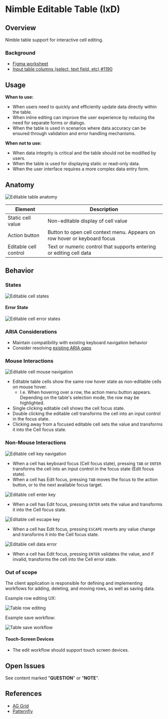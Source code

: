 # Nimble Editable Table (IxD)

## Overview

Nimble table support for interactive cell editing.

### Background

-   [Figma worksheet](https://www.figma.com/design/r2yGNQNVFdE7cBO9CyHmQx/Nimble---IxD?node-id=1221-36463)
-   [Input table columns (select, text field, etc) #1190](https://github.com/ni/nimble/issues/1190)

## Usage

**When to use:**

-   When users need to quickly and efficiently update data directly within the table.
-   When inline editing can improve the user experience by reducing the need for separate forms or dialogs.
-   When the table is used in scenarios where data accuracy can be ensured through validation and error handling mechanisms.

**When not to use:**

-   When data integrity is critical and the table should not be modified by users.
-   When the table is used for displaying static or read-only data.
-   When the user interface requires a more complex data entry form.

## Anatomy

![Editable table anatomy](./spec-images/editable-cell-anatomy.png)

| Element               | Description                                                              |
| --------------------- | ------------------------------------------------------------------------ |
| Static cell value     | Non-editable display of cell value                                       |
| Action button         | Button to open cell context menu. Appears on row hover or keyboard focus |
| Editable cell control | Text or numeric control that supports entering or editing cell data      |

## Behavior

### States

![Editable cell states](./spec-images/editable-cell-states.png)

#### Error State

![Editable cell error states](./spec-images/editable-cell-error-data.png)

### ARIA Considerations

-   Maintain compatibility with existing keyboard navigation behavior
-   Consider resolving [existing ARIA gaps](https://github.com/ni/nimble/issues/2285)

### Mouse Interactions

![Editable cell mouse navigation](./spec-images/editable-cell-mouse-navigation.png)

-   Editable table cells show the same row hover state as non-editable cells on mouse hover.
    -   I.e. When hovering over a row, the action menu button appears. Depending on the table's selection mode, the row may be highlighted.
-   Single clicking editable cell shows the cell focus state.
-   Double clicking the editable cell transforms the cell into an input control in the focus state.
-   Clicking away from a focused editable cell sets the value and transforms it into the Cell focus state.

### Non-Mouse Interactions

![Editable cell key navigation](./spec-images/editable-cell-key-navigation.png)

-   When a cell has keyboard focus (Cell focus state), pressing `TAB` or `ENTER` transforms the cell into an input control in the focus state (Edit focus state).
-   When a cell has Edit focus, pressing `TAB` moves the focus to the action button, or to the next available focus target.

![Editable cell enter key](./spec-images/editable-cell-enter-key.png)

-   When a cell has Edit focus, pressing `ENTER` sets the value and transforms it into the Cell focus state.

![Editable cell escape key](./spec-images/editable-cell-escape-key.png)

-   When a cell has Edit focus, pressing `ESCAPE` reverts any value change and transforms it into the Cell focus state.

![Editable cell data error](./spec-images/editable-cell-error-data.png)

-   When a cell has Edit focus, pressing `ENTER` validates the value, and if invalid, transforms the cell into the Cell error state.

### Out of scope

The client application is responsible for defining and implementing workflows for adding, deleting, and moving rows, as well as saving data.

Example row editing UX:

![Table row editing](./spec-images/table-row-editing.png)

Example save workflow:

![Table save workflow](./spec-images/table-save-workflow.png)

#### Touch-Screen Devices

-   The edit workflow should support touch screen devices.

## Open Issues

See content marked "**QUESTION**" or "**NOTE**".

## References

-   [AG Grid](https://www.ag-grid.com/example/)
-   [Patternfly](https://www.patternfly.org/components/table/react-deprecated/#editable-rows)
